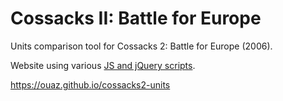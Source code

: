# Cossacks II: Battle for Europe

Units comparison tool for Cossacks 2: Battle for Europe (2006).

Website using various [JS and jQuery scripts](https://github.com/Ouaz/cossacks2-units/tree/master/script).

https://ouaz.github.io/cossacks2-units


